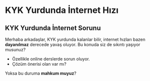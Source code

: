 # KYK Yurdunda İnternet Hızı

## KYK Yurdunda İnternet Sorunu

Merhaba arkadaşlar, KYK yurdunda kalanlar bilir, internet hızları bazen **dayanılmaz** derecede yavaş oluyor. Bu konuda siz de sıkıntı yaşıyor musunuz?

-   Özellikle online derslerde sorun oluyor.
-   Çözüm önerisi olan var mı?

Yoksa bu duruma **mahkum muyuz**?

